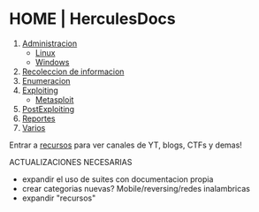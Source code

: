 # HOME | HerculesDocs

1.	[Administracion](https://github.com/HerculesRD/HerculesDocs/tree/main/Administracion)
	* [Linux](https://github.com/HerculesRD/HerculesDocs/tree/main/Administracion/Linux)
	* [Windows](https://github.com/HerculesRD/HerculesDocs/tree/main/Administracion/Windows)
1.	[Recoleccion de informacion](https://github.com/HerculesRD/HerculesDocs/tree/main/Recoleccion%20de%20informacion)
1.	[Enumeracion](https://github.com/HerculesRD/HerculesDocs/tree/main/Enumeracion)
1.	[Exploiting](https://github.com/HerculesRD/HerculesDocs/tree/main/Exploiting)
	* [Metasploit](https://github.com/HerculesRD/HerculesDocs/tree/main/Exploiting/Metasploit.md)
1.	[PostExploiting](https://github.com/HerculesRD/HerculesDocs/tree/main/PostExploiting)
1.	[Reportes](https://github.com/HerculesRD/HerculesDocs/tree/main/Reportes)
1.	[Varios](https://github.com/HerculesRD/HerculesDocs/tree/main/Varios)


Entrar a [recursos](https://github.com/HerculesRD/HerculesDocs/tree/main/Recursos) para ver canales de YT, blogs, CTFs y demas!

ACTUALIZACIONES NECESARIAS

* expandir el uso de suites con documentacion propia
* crear categorias nuevas? Mobile/reversing/redes inalambricas
* expandir "recursos"